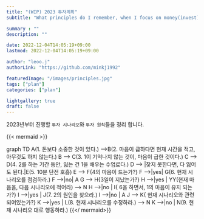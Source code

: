 ```yaml
---
title: "(WIP) 2023 투자계획"
subtitle: "What principles do I remember, when I focus on money(invest)."

summary : ""
description: ""

date: 2022-12-04T14:05:19+09:00
lastmod: 2022-12-04T14:05:19+09:00

author: "leoo.j"
authorLink: "https://github.com/minkj1992"

featuredImage: "/images/principles.jpg"
tags: ["plan"]
categories: ["plan"]

lightgallery: true
draft: false
---
```


2023년부터 진행할 `투자 시나리오`와 `투자 원칙`들을 정리 합니다.
<!--more-->

{{< mermaid >}}

graph TD
    A(1. 돈보다 소중한 것이 있다.) -->B(2. 마음이 급하다면 현재 시간을 적고, 아무것도 하지 않는다.)
    B --> C(3. 1이 기억나지 않는 것이, 마음이 급한 것이다.)
    C --> D(4. 2를 하는 기간 동안, 잃는 건 1을 배우는 수업료다.)
    D --> |찾지 못한다면, 다 잃어도 된다.|E(5. 10분 단전 호흡)
    E --> F{4의 마음이 드는가?}
        F -->|yes| G(6. 현재 시나리오를 점검하라.)
        F -->|no| A
    G --> H{3일이 지났는가?}
        H -->|yes | YY(현재 마음을, 다음 시나리오에 적어라) --> N
        H -->|no | I{ 6을 하면서, 1의 마음이 유지 되는가?}
            I -->|yes | J(7. 2의 원인을 찾으라.)
            I -->|no | A
    J --> K{ 현재 시나리오와 관련되어있는가?}
    K -->|yes | L(8. 현재 시나리오를 수정하라.) --> N
    K -->|no | N(9. 현재 시나리오 대로 행동하라.)
{{</ mermaid>}}


